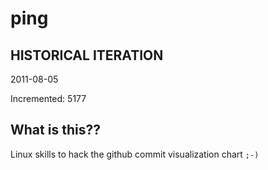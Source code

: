 # ping

## HISTORICAL ITERATION
2011-08-05

Incremented: 5177

## What is this?? 
Linux skills to hack the github commit visualization chart `;-)`
